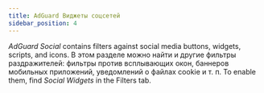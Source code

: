 ```yaml
---
title: AdGuard Виджеты соцсетей
sidebar_position: 4
---
```


_AdGuard Social_ contains filters against social media buttons, widgets, scripts, and icons. В этом разделе можно найти и другие фильтры раздражителей: фильтры против всплывающих окон, баннеров мобильных приложений, уведомлений о файлах cookie и т. п. To enable them, find _Social Widgets_ in the Filters tab.
